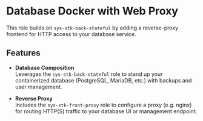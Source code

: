 # Database Docker with Web Proxy

This role builds on `sys-stk-back-stateful` by adding a reverse-proxy frontend for HTTP access to your database service.

## Features

- **Database Composition**  
  Leverages the `sys-stk-back-stateful` role to stand up your containerized database (PostgreSQL, MariaDB, etc.) with backups and user management.

- **Reverse Proxy**  
  Includes the `sys-stk-front-proxy` role to configure a proxy (e.g. nginx) for routing HTTP(S) traffic to your database UI or management endpoint.